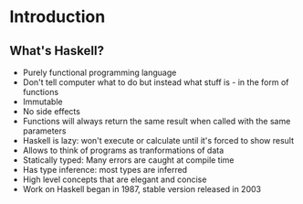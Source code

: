 # Introduction

## What's Haskell?

- Purely functional programming language
- Don't tell computer what to do but instead what stuff is - in the form of functions
- Immutable
- No side effects
- Functions will always return the same result when called with the same parameters
- Haskell is lazy: won't execute or calculate until it's forced to show result
- Allows to think of programs as tranformations of data
- Statically typed: Many errors are caught at compile time
- Has type inference: most types are inferred
- High level concepts that are elegant and concise
- Work on Haskell began in 1987, stable version released in 2003
